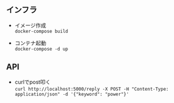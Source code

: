 
## インフラ
- イメージ作成  
    `docker-compose build`
    
- コンテナ起動  
    `docker-compose -d up`
    
    
## API
- curlでpost叩く  
    `curl http://localhost:5000/reply -X POST -H "Content-Type: application/json" -d '{"keyword": "power"}'
`
